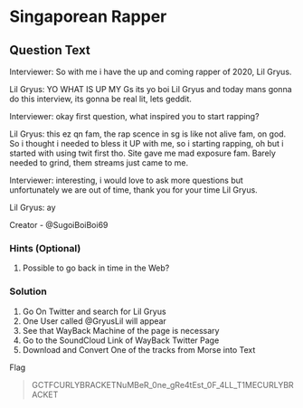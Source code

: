 # Singaporean Rapper </br>

## Question Text

Interviewer: So with me i have the up and coming rapper of 2020, Lil Gryus. 

Lil Gryus: YO WHAT IS UP MY Gs its yo boi Lil Gryus and today mans gonna do this interview, its gonna be real lit, lets geddit. 

Interviewer: okay first question, what inspired you to start rapping?

Lil Gryus: this ez qn fam, the rap scence in sg is like not alive fam, on god. So i thought i needed to bless it UP with me, so i starting rapping, oh but i started with using twit first tho. Site gave me mad exposure fam. Barely needed to grind, them streams just came to me.

Interviewer: interesting, i would love to ask more questions but unfortunately we are out of time, thank you for your time Lil Gryus.

Lil Gryus: ay

Creator - @SugoiBoiBoi69 </br>

### Hints (Optional)
1. Possible to go back in time in the Web? </br>

### Solution
1. Go On Twitter and search for Lil Gryus
2. One User called @GryusLil will appear
3. See that WayBack Machine of the page is necessary
4. Go to the SoundCloud Link of WayBack Twitter Page
5. Download and Convert One of the tracks from Morse into Text</br>

Flag
> GCTFCURLYBRACKETNuMBeR_0ne_gRe4tEst_0F_4LL_T1MECURLYBRACKET
